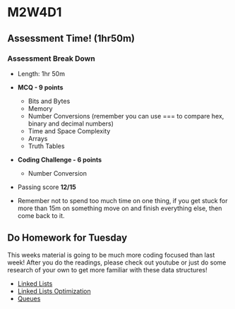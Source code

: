 # M2W4D1

## Assessment Time! (1hr50m)

### Assessment Break Down

- Length: 1hr 50m
- **MCQ - 9 points**
  - Bits and Bytes
  - Memory
  - Number Conversions (remember you can use === to compare hex, binary and decimal numbers)
  - Time and Space Complexity
  - Arrays
  - Truth Tables
- **Coding Challenge - 6 points**
  - Number Conversion
- Passing score **12/15**

- Remember not to spend too much time on one thing, if you get stuck for more than 15m on something move on and finish everything else, then come back to it.

## Do Homework for Tuesday

This weeks material is going to be much more coding focused than last week! After you do the readings, please check out youtube or just do some research of your own to get more familiar with these data structures!

- [Linked Lists](https://open.appacademy.io/learn/js-py---pt-may-2022-online/week-10---data-structures/linked-lists)
- [Linked Lists Optimization](https://open.appacademy.io/learn/js-py---pt-may-2022-online/week-10---data-structures/linked-list-optimization)
- [Queues](https://open.appacademy.io/learn/js-py---pt-may-2022-online/week-10---data-structures/queues)
